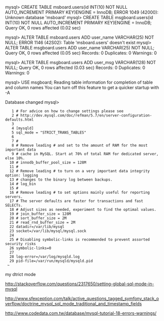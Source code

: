 mysql> CREATE TABLE msboard.users(id INT(10) NOT NULL AUTO_INCREMENT PRIMARY KEY)ENGINE = InnoDB;
ERROR 1049 (42000): Unknown database 'msboard'
mysql> CREATE TABLE msgboard.users(id INT(10) NOT NULL AUTO_INCREMENT PRIMARY KEY)ENGINE = InnoDB;
Query OK, 0 rows affected (0.02 sec)

mysql> ALTER TABLE msboard.users ADD user_name VARCHAR(25) NOT NULL;
ERROR 1146 (42S02): Table 'msboard.users' doesn't exist
mysql> ALTER TABLE msgboard.users ADD user_name VARCHAR(25) NOT NULL;
Query OK, 0 rows affected (0.05 sec)
Records: 0  Duplicates: 0  Warnings: 0

mysql> ALTER TABLE msgboard.users ADD user_msg VARCHAR(128) NOT NULL;
Query OK, 0 rows affected (0.03 sec)
Records: 0  Duplicates: 0  Warnings: 0

mysql> USE msgboard;
Reading table information for completion of table and column names
You can turn off this feature to get a quicker startup with -A

Database changed
mysql> 






```
   1 # For advice on how to change settings please see
   2 # http://dev.mysql.com/doc/refman/5.7/en/server-configuration-defaults.html
   3 
   4 [mysqld]
   5 sql_mode = "STRICT_TRANS_TABLES"
   6                                                                                                                                
   7 #
   8 # Remove leading # and set to the amount of RAM for the most important data
   9 # cache in MySQL. Start at 70% of total RAM for dedicated server, else 10%.
  10 # innodb_buffer_pool_size = 128M
  11 #
  12 # Remove leading # to turn on a very important data integrity option: logging
  13 # changes to the binary log between backups.
  14 # log_bin
  15 #
  16 # Remove leading # to set options mainly useful for reporting servers.
  17 # The server defaults are faster for transactions and fast SELECTs.
  18 # Adjust sizes as needed, experiment to find the optimal values.
  19 # join_buffer_size = 128M
  20 # sort_buffer_size = 2M
  21 # read_rnd_buffer_size = 2M
  22 datadir=/var/lib/mysql
  23 socket=/var/lib/mysql/mysql.sock
  24 
  25 # Disabling symbolic-links is recommended to prevent assorted security risks
  26 symbolic-links=0
  27 
  28 log-error=/var/log/mysqld.log
  29 pid-file=/var/run/mysqld/mysqld.pid
 ~                                                                                                                           
 ```
 my dtrict mode

http://stackoverflow.com/questions/2317650/setting-global-sql-mode-in-mysql

http://www.sfexception.com/talk/active_questions_tagged_symfony_stack_overflow/doctrine_mysql_sql_mode_traditional_and_timestamp_fields

http://www.codedata.com.tw/database/mysql-tutorial-18-errors-warnings/

